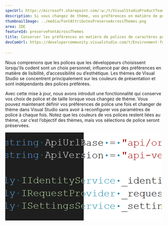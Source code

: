 ```yaml
---
specUrl: https://microsoft.sharepoint.com/:w:/t/VisualStudioProductTeam/EdXTo_GWzBpIrDv7ZyGrhKcB3arasI3DbQjrMXGs8StHtQ?e=8sPGnd
description: Si vous changez de thème, vos préférences en matière de police et de taille de police seront conservées.
thumbnailImage: ../media/FontAttributesPreserveAcrossThemes.png
area: IDE
featureId: preserveFontAcrossThemes
title: Conserver les préférences en matière de polices de caractères pour tous les thèmes
devComUrl: https://developercommunity.visualstudio.com/t/Environment-font-and-font-size-is-associ/10143502?q=font+theme&fTime=allTime

---
```



Nous comprenons que les polices que les développeurs choisissent lorsqu’ils codent sont un choix personnel, influencé par des préférences en matière de lisibilité, d’accessibilité ou d’esthétique. Les thèmes de Visual Studio se concentrent principalement sur les couleurs de présentation et sont indépendants des polices préférées.

Avec cette mise à jour, nous avons introduit une fonctionnalité qui conserve vos choix de police et de taille lorsque vous changez de thème. Vous pouvez maintenant définir vos préférences de police une fois et changer de thème dans Visual Studio sans avoir à reconfigurer vos paramètres de police à chaque fois. Notez que les couleurs de vos polices restent liées au thème, car c’est l’objectif des thèmes, mais vos sélections de police seront préservées.

![L’éditeur Visual Studio montrant le même morceau de code utilisant la même police, mais une moitié du code est en thème sombre et l’autre en thème clair.](../media/FontAttributesPreserveAcrossThemes.png)
